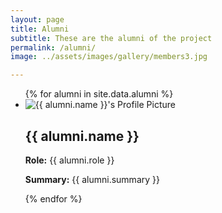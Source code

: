 ```yaml
---
layout: page
title: Alumni
subtitle: These are the alumni of the project
permalink: /alumni/
image: ../assets/images/gallery/members3.jpg

---
```


<ul class="alumni-list">
  {% for alumni in site.data.alumni %}
    <li class="alumni">
      <img src="{{ alumni.picture }}" alt="{{ alumni.name }}'s Profile Picture" class="profile-image">
      <div class="alumni-info">
        <h2>{{ alumni.name }}</h2>
        <p><strong>Role:</strong> {{ alumni.role }}</p>
        <p><strong>Summary:</strong> {{ alumni.summary }}</p>
      </div>
    </li>
  {% endfor %}
</ul>